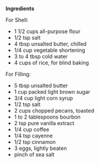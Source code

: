 **Ingredients**

For Shell:

- 1 1/2 cups all-purpose flour
- 1/2 tsp salt
- 4 tbsp unsalted butter, chilled
- 1/4 cup vegetable shortening
- 3 to 4 tbsp cold water
- 4 cups of rice, for blind baking


For Filling:

- 5 tbsp unsalted butter
- 1 cup packed light brown sugar
- 3/4 cup light corn syrup
- 1/2 tsp salt
- 2 cups chopped pecans, toasted
- 1 to 2 tablespoons bourbon
- 2 tsp pure vanilla extract
- 1/4 cup coffee
- 1/4 tsp cayenne
- 1/2 tsp cinnamon
- 3 eggs, lightly beaten
- pinch of sea salt